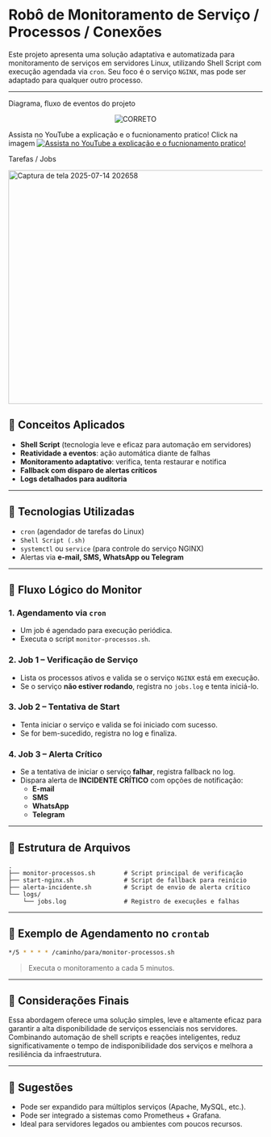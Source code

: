
# Robô de Monitoramento de Serviço / Processos / Conexões

Este projeto apresenta uma solução adaptativa e automatizada para monitoramento de serviços em servidores Linux, utilizando Shell Script com execução agendada via `cron`. Seu foco é o serviço `NGINX`, mas pode ser adaptado para qualquer outro processo.

---
Diagrama, fluxo de eventos do projeto

<p align="center">
  <img 
    src="https://github.com/user-attachments/assets/70b9c226-58ab-4169-addf-c693294240b0" 
    alt="CORRETO" 
    style="max-width: 100%; height: auto;" />
</p>
 
Assista no YouTube  a explicação e o fucnionamento pratico!
Click na imagem
[![Assista no YouTube  a explicação e o fucnionamento pratico!](https://img.youtube.com/vi/lseSDTf1V50/0.jpg)](https://youtu.be/lseSDTf1V50)

Tarefas / Jobs 


<img width="567" height="463" alt="Captura de tela 2025-07-14 202658" src="https://github.com/user-attachments/assets/d23b7673-bfd6-4eb6-b83e-fce3c7090abf" />


## 📌 Conceitos Aplicados

- **Shell Script** (tecnologia leve e eficaz para automação em servidores)
- **Reatividade a eventos**: ação automática diante de falhas
- **Monitoramento adaptativo**: verifica, tenta restaurar e notifica
- **Fallback com disparo de alertas críticos**
- **Logs detalhados para auditoria**

---

## 🔧 Tecnologias Utilizadas

- `cron` (agendador de tarefas do Linux)
- `Shell Script (.sh)`
- `systemctl` ou `service` (para controle do serviço NGINX)
- Alertas via **e-mail, SMS, WhatsApp ou Telegram**

---

## 🔁 Fluxo Lógico do Monitor

### 1. **Agendamento via `cron`**
- Um job é agendado para execução periódica.
- Executa o script `monitor-processos.sh`.

### 2. **Job 1 – Verificação de Serviço**
- Lista os processos ativos e valida se o serviço `NGINX` está em execução.
- Se o serviço **não estiver rodando**, registra no `jobs.log` e tenta iniciá-lo.

### 3. **Job 2 – Tentativa de Start**
- Tenta iniciar o serviço e valida se foi iniciado com sucesso.
- Se for bem-sucedido, registra no log e finaliza.

### 4. **Job 3 – Alerta Crítico**
- Se a tentativa de iniciar o serviço **falhar**, registra fallback no log.
- Dispara alerta de **INCIDENTE CRÍTICO** com opções de notificação:
  - **E-mail**
  - **SMS**
  - **WhatsApp**
  - **Telegram**

---

## 📂 Estrutura de Arquivos

```
.
├── monitor-processos.sh        # Script principal de verificação
├── start-nginx.sh              # Script de fallback para reinício
├── alerta-incidente.sh         # Script de envio de alerta crítico
└── logs/
    └── jobs.log                # Registro de execuções e falhas
```

---

## 📒 Exemplo de Agendamento no `crontab`

```bash
*/5 * * * * /caminho/para/monitor-processos.sh
```

> Executa o monitoramento a cada 5 minutos.

---

## 📎 Considerações Finais

Essa abordagem oferece uma solução simples, leve e altamente eficaz para garantir a alta disponibilidade de serviços essenciais nos servidores. Combinando automação de shell scripts e reações inteligentes, reduz significativamente o tempo de indisponibilidade dos serviços e melhora a resiliência da infraestrutura.

---

## 💬 Sugestões

- Pode ser expandido para múltiplos serviços (Apache, MySQL, etc.).
- Pode ser integrado a sistemas como Prometheus + Grafana.
- Ideal para servidores legados ou ambientes com poucos recursos.

